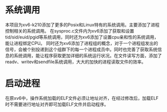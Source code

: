 # 系统调用
本项目为xv6-k210添加了更多的Posix和Linux特有的系统调用。主要添加了进程控制相关的系统调用。
在sysproc.c文件内为xv6添加了获取和设置tid/sid/euid/pgid等系统调用，同时还为xv6添加了设置cpu亲和性的系统调用，能让进程绑定CPU。
同时还为xv6添加了进程组的概念，对于一个进程组发出的信号，会被个别投递到这个组群下的每一个进程成员中。同时也完善了获取系统信息的系统调用，能让程序获取更加详细的系统运行状况。在文件读写方面，添加了readv、writev和sendfile系统调用，大大的加快的进程读取文件的效率。
# 启动进程
在原xv6中，操作系统加载的ELF文件必须让地址对齐，在经过修改后，加载ELF时不需要进行地址对齐即可加载ELF文件并启动程序。